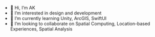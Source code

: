 - 👋 Hi, I’m AK
- 👀 I’m interested in design and development
- 🌱 I’m currently learning Unity, ArcGIS, SwiftUI
- 💞️ I’m looking to collaborate on Spatial Computing, Location-based Experiences, Spatial Analysis

<!---
AKnassa/AKnassa is a ✨ special ✨ repository because its `README.md` (this file) appears on your GitHub profile.
You can click the Preview link to take a look at your changes.
--->
